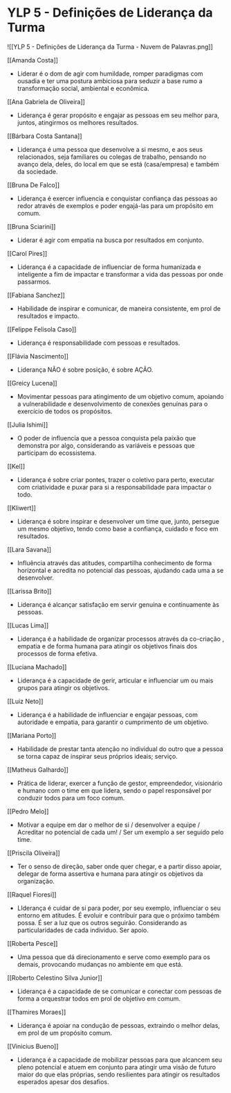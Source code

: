 # YLP 5 - Definições de Liderança da Turma
![[YLP 5 - Definições de Liderança da Turma - Nuvem de Palavras.png]]

[[Amanda Costa]]
- Liderar é o dom de agir com humildade, romper paradigmas com ousadia e ter uma postura ambiciosa para seduzir a base rumo a transformação social, ambiental e econômica.

[[Ana Gabriela de Oliveira]]
- Liderança é gerar propósito e engajar as pessoas em seu melhor para, juntos, atingirmos os melhores resultados.

[[Bárbara Costa Santana]]
- Liderança é uma pessoa que desenvolve a si mesmo, e aos seus relacionados, seja familiares ou colegas de trabalho, pensando no avanço dela, deles, do local em que se está (casa/empresa) e também da sociedade.

[[Bruna De Falco]]
- Liderança é exercer influencia e conquistar confiança das pessoas ao redor através de exemplos e poder engajá-las para um propósito em comum.

[[Bruna Sciarini]]
- Liderar é agir com empatia na busca por resultados em conjunto.

[[Carol Pires]]
- Liderança é a capacidade de influenciar de forma humanizada e inteligente a fim de impactar e transformar a vida das pessoas por onde passarmos.

[[Fabiana Sanchez]]
- Habilidade de inspirar e comunicar, de maneira consistente, em prol de resultados e impacto.

[[Felippe Felisola Caso]]
- Liderança é responsabilidade com pessoas e resultados.

[[Flávia Nascimento]]
 - Liderança NÃO é sobre posição, é sobre AÇÃO.

[[Greicy Lucena]]
- Movimentar pessoas para atingimento de um objetivo comum, apoiando a vulnerabilidade e desenvolvimento de conexões genuínas para o exercício de todos os propósitos.

[[Julia Ishimi]]
- O poder de influencia que a pessoa conquista pela paixão que demonstra por algo, considerando as variáveis e pessoas que participam do ecossistema.

[[Kel]]
- Liderança é sobre criar pontes, trazer o coletivo para perto, executar com criatividade e puxar para si a responsabilidade para impactar o todo.

[[Kliwert]]
- Liderança é sobre inspirar e desenvolver um time que, junto, persegue um mesmo objetivo, tendo como base a confiança, cuidado e foco em resultados.

[[Lara Savana]]
- Influência através das atitudes, compartilha conhecimento de forma horizontal e acredita no potencial das pessoas, ajudando cada uma a se desenvolver.

[[Larissa Brito]]
- Liderança é alcançar satisfação em servir genuína e continuamente às pessoas.

[[Lucas Lima]]
- Liderança é a habilidade de organizar processos através da co-criação , empatia e de forma humana para atingir os objetivos finais dos processos de forma efetiva.

[[Luciana Machado]]
- Liderança é a capacidade de gerir, articular e influenciar um ou mais grupos para atingir os objetivos. 

[[Luiz Neto]]
- Liderança é a habilidade de influenciar e engajar pessoas, com autoridade e empatia, para garantir o cumprimento de um objetivo.

[[Mariana Porto]]
- Habilidade de prestar tanta atenção no individual do outro que a pessoa se torna capaz de inspirar seus próprios ideais; serviço.

[[Matheus Galhardo]]
- Prática de liderar, exercer a função de gestor, empreendedor, visionário e humano com o time em que lidera, sendo o papel responsável por conduzir todos para um foco comum.

[[Pedro Melo]]
- Motivar a equipe em dar o melhor de si /  desenvolver a equipe / Acreditar no potencial de cada um! / Ser um exemplo a ser seguido pelo time.

[[Priscila Oliveira]]
- Ter o senso de direção, saber onde quer chegar, e a partir disso apoiar, delegar de forma assertiva e humana para atingir os objetivos da organização.

[[Raquel Fioresi]]
- LIderança é cuidar de si para poder, por seu exemplo, influenciar o seu entorno em atitudes. É evoluir e contribuir para que o próximo também possa. É ser a luz que os outros seguirão. Considerando as particularidades de cada individuo. Ser apoio.

[[Roberta Pesce]]
- Uma pessoa que dá direcionamento e serve como exemplo para os demais, provocando mudanças no ambiente em que está.

[[Roberto Celestino Silva Junior]]
- Liderança é a capacidade de se comunicar e conectar com pessoas de forma a orquestrar todos em prol de objetivo em comum.

[[Thamires Moraes]]
- Liderança é apoiar na condução de pessoas, extraindo o melhor delas, em prol de um propósito comum.

[[Vinicius Bueno]]
- Liderança é a capacidade de mobilizar pessoas para que alcancem seu pleno potencial e atuem em conjunto para atingir uma visão de futuro maior do que elas próprias, sendo resilientes para atingir os resultados esperados apesar dos desafios.